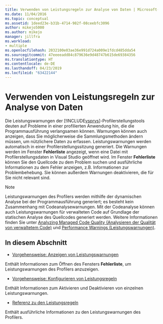 ```yaml
---
title: Verwenden von Leistungsregeln zur Analyse von Daten | Microsoft-Dokumentation
ms.date: 11/04/2016
ms.topic: conceptual
ms.assetid: 1deed23e-b31b-4714-982f-08ceebfc3096
author: mikejo5000
ms.author: mikejo
manager: jillfra
ms.workload:
- multiple
ms.openlocfilehash: 2032100e03ae36e991d724a009e1fdcd485dda54
ms.sourcegitcommit: 47eeeeadd84c879636e9d48747b615de69384356
ms.translationtype: HT
ms.contentlocale: de-DE
ms.lasthandoff: 04/23/2019
ms.locfileid: "63422144"
---
```

# <a name="use-performance-rules-to-analyze-data"></a>Verwenden von Leistungsregeln zur Analyse von Daten
Die Leistungswarnungen der [!INCLUDE[vsprvs](../code-quality/includes/vsprvs_md.md)]-Profilerstellungstools deuten auf Probleme in einer profilierten Anwendung hin, die die Programmausführung verlangsamen können. Warnungen können auch anzeigen, dass Sie möglicherweise die Sammlungsmethoden ändern müssen, um nützlichere Daten zu erfassen. Leistungswarnungen werden automatisch in einer Profilerstellungssitzung generiert. Die Warnungen werden im Fenster **Fehlerliste** angezeigt, wenn eine Datei mit Profilerstellungsdaten in Visual Studio geöffnet wird. Im Fenster **Fehlerliste** können Sie den Quellcode zu dem Problem suchen und ausführliche Informationen zu dem Fehler anzeigen, z.B. Informationen zur Problembehebung. Sie können außerdem Warnungen deaktivieren, die für Sie nicht relevant sind.

> [!NOTE]
> Leistungswarnungen des Profilers werden mithilfe der dynamischen Analyse bei der Programmausführung generiert; es besteht kein Zusammenhang mit Codeanalysewarnungen. Mit der Codeanalyse können auch Leistungswarnungen für verwalteten Code auf Grundlage der statischen Analyse des Quellcodes generiert werden. Weitere Informationen finden Sie unter [Analyzing Managed Code Quality (Analysieren der Qualität von verwaltetem Code)](/visualstudio/code-quality/code-analysis-for-managed-code-overview) und [Performance Warnings (Leistungswarnungen)](../code-quality/performance-warnings.md).

## <a name="in-this-section"></a>In diesem Abschnitt
- [Vorgehensweise: Anzeigen von Leistungswarnungen](../profiling/how-to-view-performance-warnings.md)

 Enthält Informationen zum Öffnen des Fensters **Fehlerliste**, um Leistungswarnungen des Profilers anzuzeigen.

- [Vorgehensweise: Konfigurieren von Leistungsregeln](../profiling/how-to-configure-performance-rules.md)

 Enthält Informationen zum Aktivieren und Deaktivieren von einzelnen Leistungswarnungen.

- [Referenz zu den Leistungsregeln](../profiling/performance-rules-reference.md)

 Enthält ausführliche Informationen zu den Leistungswarnungen des Profilers.